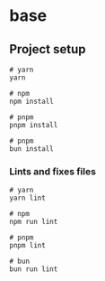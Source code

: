 # base

## Project setup

```
# yarn
yarn

# npm
npm install

# pnpm
pnpm install

# pnpm
bun install
```

### Lints and fixes files

```
# yarn
yarn lint

# npm
npm run lint

# pnpm
pnpm lint

# bun
bun run lint
```
